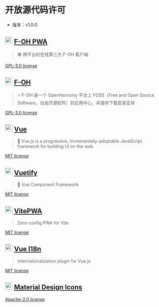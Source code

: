 # 开放源代码许可

- 版本：v1.0.0

## <img src="https://ohos-dev.github.io/images/logo.svg" width=24/> [F-OH PWA](https://gitee.com/Jesse205/F-OH-PWA)

> 🟢 跨平台的在线第三方 F-OH 客户端

[GPL-3.0 license](https://gitee.com/Jesse205/F-OH-PWA/blob/main/LICENSE)

## <img src="https://ohos-dev.github.io/images/logo.svg" width=24/> [F-OH](https://gitee.com/westinyang/f-oh)

> ⭐ F-OH 是一个 OpenHarmony 平台上 FOSS（Free and Open Source Software，自由开源软件）的应用中心，并提供下载安装支持

[GPL-3.0 license](https://gitee.com/westinyang/f-oh/blob/master/LICENSE)

## <img src="https://vuejs.org/images/logo.png" width=24/> [Vue](https://cn.vuejs.org/)

> 🖖 Vue.js is a progressive, incrementally-adoptable JavaScript framework for building UI on the web.

[MIT license](https://github.com/vuejs/core#MIT-1-ov-file)

## <img src="https://cdn.vuetifyjs.com/docs/images/brand-kit/v-logo.svg" width=24/> [Vuetify](https://vuetifyjs.com/)

> 🐉 Vue Component Framework

[MIT license](https://github.com/vuetifyjs/vuetify#MIT-1-ov-file)

## <img src="https://vite-pwa-org.netlify.app/icon_light.svg" width=24/> [VitePWA](https://vite-pwa-org.netlify.app/)

> Zero-config PWA for Vite

[MIT license](https://github.com/vite-pwa/vite-plugin-pwa#MIT-1-ov-file)

## <img src="https://vue-i18n.intlify.dev/vue-i18n-logo.svg" width=24/> [Vue I18n](https://vue-i18n.intlify.dev/)

> Internationalization plugin for Vue.js

[MIT license](https://github.com/intlify/vue-i18n-next#MIT-1-ov-file)

## <img src="https://pictogrammers.com/images/libraries/mdi.svg" width=24/> [Material Design Icons](https://pictogrammers.com/library/mdi/)

[Apache-2.0 license](https://www.apache.org/licenses/LICENSE-2.0)

